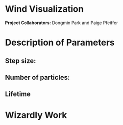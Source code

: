 # Wind Visualization
**Project Collaborators:** Dongmin Park and Paige Pfeiffer

# Description of Parameters
## Step size:
## Number of particles:
## Lifetime

# Wizardly Work
